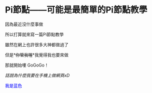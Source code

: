# Pi節點——可能是最簡單的Pi節點教學
因為最近沒什麼事做

所以打算就來寫一篇Pi節點教學

雖然在網上也許很多大神都做過了

但是*~~你管我喔~~*我覺得我也要來做

那就開始嘍 GoGoGo！

*話說為什麼我要在手機上做網頁xD*

<font color=Blue>我是蓝色</font>
